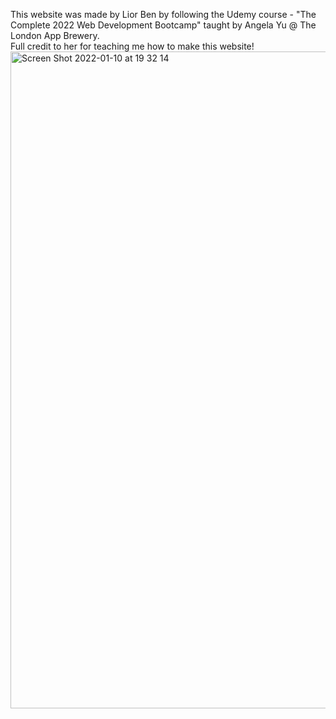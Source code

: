 This website was made by Lior Ben by following the Udemy course - "The Complete 2022 Web Development Bootcamp" taught by Angela Yu @ The London App Brewery. 
<br>
Full credit to her for teaching me how to make this website!
<br>
<img width="1051" alt="Screen Shot 2022-01-10 at 19 32 14" src="https://user-images.githubusercontent.com/81048007/148811607-cb15511a-57b9-49e8-9a59-7c4e64e70baf.png">
